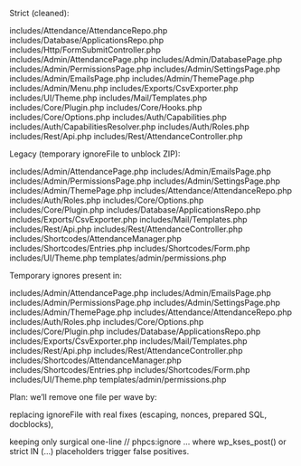Strict (cleaned):

includes/Attendance/AttendanceRepo.php
includes/Database/ApplicationsRepo.php
includes/Http/FormSubmitController.php
includes/Admin/AttendancePage.php
includes/Admin/DatabasePage.php
includes/Admin/PermissionsPage.php
includes/Admin/SettingsPage.php
includes/Admin/EmailsPage.php
includes/Admin/ThemePage.php
includes/Admin/Menu.php
includes/Exports/CsvExporter.php
includes/UI/Theme.php
includes/Mail/Templates.php
includes/Core/Plugin.php
includes/Core/Hooks.php
includes/Core/Options.php
includes/Auth/Capabilities.php
includes/Auth/CapabilitiesResolver.php
includes/Auth/Roles.php
includes/Rest/Api.php
includes/Rest/AttendanceController.php

Legacy (temporary ignoreFile to unblock ZIP):

includes/Admin/AttendancePage.php
includes/Admin/EmailsPage.php
includes/Admin/PermissionsPage.php
includes/Admin/SettingsPage.php
includes/Admin/ThemePage.php
includes/Attendance/AttendanceRepo.php
includes/Auth/Roles.php
includes/Core/Options.php
includes/Core/Plugin.php
includes/Database/ApplicationsRepo.php
includes/Exports/CsvExporter.php
includes/Mail/Templates.php
includes/Rest/Api.php
includes/Rest/AttendanceController.php
includes/Shortcodes/AttendanceManager.php
includes/Shortcodes/Entries.php
includes/Shortcodes/Form.php
includes/UI/Theme.php
templates/admin/permissions.php

Temporary ignores present in:

includes/Admin/AttendancePage.php
includes/Admin/EmailsPage.php
includes/Admin/PermissionsPage.php
includes/Admin/SettingsPage.php
includes/Admin/ThemePage.php
includes/Attendance/AttendanceRepo.php
includes/Auth/Roles.php
includes/Core/Options.php
includes/Core/Plugin.php
includes/Database/ApplicationsRepo.php
includes/Exports/CsvExporter.php
includes/Mail/Templates.php
includes/Rest/Api.php
includes/Rest/AttendanceController.php
includes/Shortcodes/AttendanceManager.php
includes/Shortcodes/Entries.php
includes/Shortcodes/Form.php
includes/UI/Theme.php
templates/admin/permissions.php

Plan:
we’ll remove one file per wave by:

replacing ignoreFile with real fixes (escaping, nonces, prepared SQL, docblocks),

keeping only surgical one-line // phpcs:ignore … where wp_kses_post() or strict IN (…) placeholders trigger false positives.

